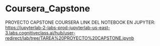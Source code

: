 # Coursera_Capstone
PROYECTO CAPSTONE COURSERA
LINK DEL NOTEBOOK EN JUPYTER: https://jupyterlab-2-labs-prod-jupyterlab-us-east-3.labs.cognitiveclass.ai/hub/user-redirect/lab/tree/TAREA%20PROYECTO%20CAPSTONE.ipynb
